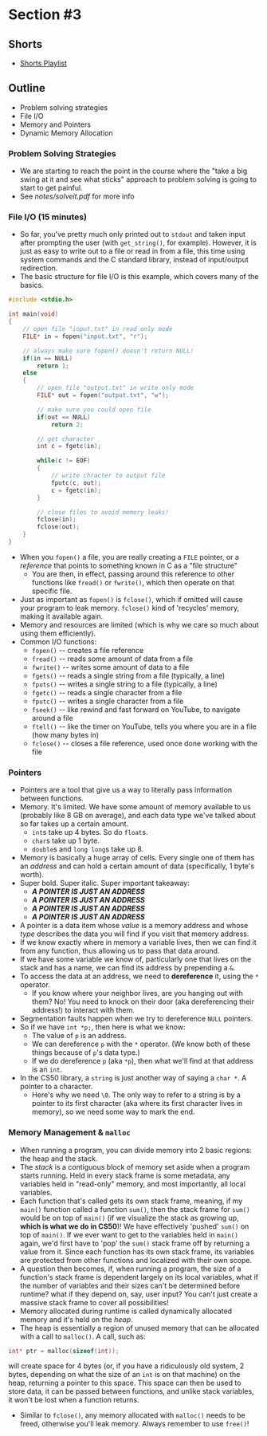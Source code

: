 # Section #3

## Shorts

- [Shorts Playlist](https://www.youtube.com/playlist?list=PLhQjrBD2T381ZT0gioVUa3mRNgl9yGWlE)


## Outline

- Problem solving strategies 
- File I/O 
- Memory and Pointers
- Dynamic Memory Allocation

### Problem Solving Strategies 

- We are starting to reach the point in the course where the "take a big swing at it and see what sticks" approach to problem solving is going to start to get painful.
- See *notes/solveit.pdf* for more info

### File I/O (15 minutes)

- So far, you've pretty much only printed out to `stdout` and taken input after prompting the user (with `get_string()`, for example). However, it is just as easy to write out to a file or read in from a file, this time using system commands and the C standard library, instead of input/output redirection.
- The basic structure for file I/O is this example, which covers many of the basics.  

```c
#include <stdio.h>

int main(void)
{
    // open file "input.txt" in read only mode
    FILE* in = fopen("input.txt", "r");

    // always make sure fopen() doesn't return NULL!
    if(in == NULL)
        return 1;
    else
    {
        // open file "output.txt" in write only mode
        FILE* out = fopen("output.txt", "w");

        // make sure you could open file
        if(out == NULL)
            return 2;

        // get character
        int c = fgetc(in);

        while(c != EOF)
        {
            // write chracter to output file
            fputc(c, out);
            c = fgetc(in);
        }

        // close files to avoid memory leaks!
        fclose(in);
        fclose(out);
    }
}
```
- When you `fopen()` a file, you are really creating a `FILE` pointer, or a _reference_ that points to something known in C as a "file structure"
  - You are then, in effect, passing around this reference to other functions like `fread()` or `fwrite()`, which then operate on that specific file.
- Just as important as `fopen()` is `fclose()`, which if omitted will cause your program to leak memory. `fclose()` kind of 'recycles' memory, making it available again. 
- Memory and resources are limited (which is why we care so much about using them efficiently).
- Common I/O functions:
  - `fopen()` -- creates a file reference
  - `fread()` -- reads some amount of data from a file
  - `fwrite()` -- writes some amount of data to a file
  - `fgets()` -- reads a single string from a file (typically, a line)
  - `fputs()` -- writes a single string to a file (typically, a line)
  - `fgetc()` -- reads a single character from a file
  - `fputc()` -- writes a single character from a file
  - `fseek()` -- like rewind and fast forward on YouTube, to navigate around a file
  - `ftell()` -- like the timer on YouTube, tells you where you are in a file (how many bytes in)
  - `fclose()` -- closes a file reference, used once done working with the file

### Pointers 

- Pointers are a tool that give us a way to literally pass information between functions.
- Memory. It's limited. We have some amount of memory available to us (probably like 8 GB on average), and each data type we've talked about so far takes up a certain amount.
  - `int`s take up 4 bytes. So do `float`s.
  - `char`s take up 1 byte.
  - `double`s and `long long`s take up 8.
- Memory is basically a huge array of cells. Every single one of them has an *address* and can hold a certain amount of data (specifically, 1 byte's worth).
- Super bold. Super italic. Super important takeaway:
  - _**A POINTER IS JUST AN ADDRESS**_
  - _**A POINTER IS JUST AN ADDRESS**_
  - _**A POINTER IS JUST AN ADDRESS**_
  - _**A POINTER IS JUST AN ADDRESS**_
- A pointer is a data item whose _value_ is a memory address and whose _type_ describes the data you will find if you visit that memory address.
- If we know exactly where in memory a variable lives, then we can find it from any function, thus allowing us to pass that data around.
- If we have some variable we know of, particularly one that lives on the stack and has a name, we can find its address by prepending a `&`.
- To access the data at an address, we need to **dereference** it, using the `*` operator.
  - If you know where your neighbor lives, are you hanging out with them? No! You need to knock on their door (aka dereferencing their address!) to interact with them.
- Segmentation faults happen when we try to dereference `NULL` pointers.
- So if we have `int *p;`, then here is what we know:
  - The value of `p` is an address.
  - We can dereference `p` with the `*` operator. (We know both of these things because of `p`'s data type.)
  - If we do dereference `p` (aka `*p`), then what we'll find at that address is an `int`.
- In the CS50 library, a `string` is just another way of saying a `char *`. A pointer to a character.
  - Here's why we need `\0`. The only way to refer to a string is by a pointer to its first character (aka where its first character lives in memory), so we need some way to mark the end.

### Memory Management & `malloc`

- When running a program, you can divide memory into 2 basic regions: the heap and the stack.
- The _stack_ is a contiguous block of memory set aside when a program starts running. Held in every stack frame is some metadata, any variables held in "read-only" memory, and most importantly, all local variables.
- Each function that's called gets its own stack frame, meaning, if my `main()` function called a function `sum()`, then the stack frame for `sum()` would be on top of `main()` (if we visualize the stack as growing up, **which is what we do in CS50**)! We have effectively 'pushed' `sum()` on top of `main()`. If we ever want to get to the variables held in `main()` again, we'd first have to 'pop' the `sum()` stack frame off by returning a value from it. Since each function has its own stack frame, its variables are protected from other functions and localized with their own scope.
- A question then becomes, if, when running a program, the size of a function's stack frame is dependent largely on its local variables, what if the number of variables and their sizes can't be determined before runtime? what if they depend on, say, user input? You can't just create a massive stack frame to cover all possibilities!
- Memory allocated during runtime is called dynamically allocated memory and it's held on the *heap*.
- The heap is essentially a region of unused memory that can be allocated with a call to `malloc()`. A call, such as:
```c
int* ptr = malloc(sizeof(int));
```
will create space for 4 bytes (or, if you have a ridiculously old system, 2 bytes, depending on what the size of an `int` is on that machine) on the heap, returning a pointer to this space. This space can then be used to store data, it can be passed between functions, and unlike stack variables, it won't be lost when a function returns.
- Similar to `fclose()`, any memory allocated with `malloc()` needs to be freed, otherwise you'll leak memory. Always remember to use `free()`!